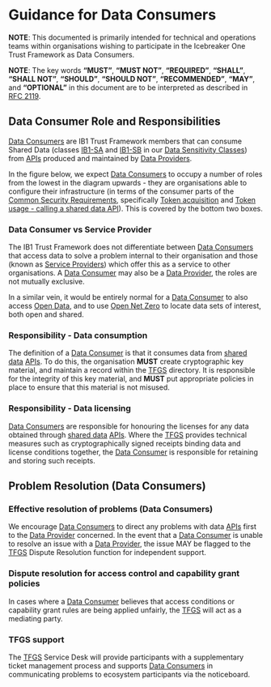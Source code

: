 # Guidance for Data Consumers

**NOTE**: This documented is primarily intended for technical and operations teams within organisations wishing to participate in the Icebreaker One Trust Framework as Data Consumers.

**NOTE**: The key words **“MUST”**, **“MUST NOT”**, **“REQUIRED”**, **“SHALL”**, **“SHALL NOT”**, **“SHOULD”**, **“SHOULD NOT”**, **“RECOMMENDED”**, **“MAY”**, and **“OPTIONAL”** in this document are to be interpreted as described in [RFC 2119](https://www.ietf.org/rfc/rfc2119.txt).

## Data Consumer Role and Responsibilities

[Data Consumers](../glossary.md#term-Data-Consumer) are IB1 Trust Framework members that can consume Shared Data (classes [IB1-SA](../glossary.md#term-Data-sensitivity-class-shared-A) and [IB1-SB](../glossary.md#term-Data-sensitivity-class-shared-B) in our [Data Sensitivity Classes](common_policies.md#data-sensitivity-classes)) from [APIs](../glossary.md#term-Application-programming-interface) produced and maintained by [Data Providers](../glossary.md#term-Data-Provider).

In the figure below, we expect [Data Consumers](../glossary.md#term-Data-Consumer) to occupy a number of roles from the lowest in the diagram upwards - they are organisations able to configure their infrastructure (in terms of the consumer parts of the [Common Security Requirements](technical_common.md#common-security-requirements), specifically [Token acquisition](technical_common.md#token-acquisition) and [Token usage - calling a shared data API](technical_common.md#token-usage-calling-a-shared-data-api)). This is covered by the bottom two boxes.

### Data Consumer vs Service Provider

The IB1 Trust Framework does not differentiate between [Data Consumers](../glossary.md#term-Data-Consumer) that access data to solve a problem internal to their organisation and those (known as [Service Providers](../glossary.md#term-Service-Provider)) which offer this as a service to other organisations. A [Data Consumer](../glossary.md#term-Data-Consumer) may also be a [Data Provider](../glossary.md#term-Data-Provider), the roles are not mutually exclusive.

In a similar vein, it would be entirely normal for a [Data Consumer](../glossary.md#term-Data-Consumer) to also access [Open Data](../glossary.md#term-Open-data), and to use [Open Net Zero](https://opennetzero.org) to locate data sets of interest, both open and shared.

### Responsibility - Data consumption

The definition of a [Data Consumer](../glossary.md#term-Data-Consumer) is that it consumes data from [shared data](../glossary.md#term-Shared-data) [APIs](../glossary.md#term-Application-programming-interface). To do this, the organisation **MUST** create cryptographic key material, and maintain a record within the [TFGS](../glossary.md#term-Trust-Framework-Governance-Service) directory. It is responsible for the integrity of this key material, and **MUST** put appropriate policies in place to ensure that this material is not misused.

### Responsibility - Data licensing

[Data Consumers](../glossary.md#term-Data-Consumer) are responsible for honouring the licenses for any data obtained through [shared data](../glossary.md#term-Shared-data) [APIs](../glossary.md#term-Application-programming-interface). Where the [TFGS](../glossary.md#term-Trust-Framework-Governance-Service) provides technical measures such as cryptographically signed receipts binding data and license conditions together, the [Data Consumer](../glossary.md#term-Data-Consumer) is responsible for retaining and storing such receipts.

## Problem Resolution (Data Consumers)

### Effective resolution of problems (Data Consumers)

We encourage [Data Consumers](../glossary.md#term-Data-Consumer) to direct any problems with data [APIs](../glossary.md#term-Application-programming-interface) first to the [Data Provider](../glossary.md#term-Data-Provider) concerned. In the event that a [Data Consumer](../glossary.md#term-Data-Consumer) is unable to resolve an issue with a [Data Provider](../glossary.md#term-Data-Provider), the issue MAY be flagged to the [TFGS](../glossary.md#term-Trust-Framework-Governance-Service) Dispute Resolution function for independent support.

### Dispute resolution for access control and capability grant policies

In cases where a [Data Consumer](../glossary.md#term-Data-Consumer) believes that access conditions or capability grant rules are being applied unfairly, the [TFGS](../glossary.md#term-Trust-Framework-Governance-Service) will act as a mediating party.

### TFGS support

The [TFGS](../glossary.md#term-Trust-Framework-Governance-Service) Service Desk will provide participants with a supplementary ticket management process and supports [Data Consumers](../glossary.md#term-Data-Consumer) in communicating problems to ecosystem participants via the noticeboard.
<!--stackedit_data:
eyJoaXN0b3J5IjpbLTE2Mjk4MTEzNTIsNzI3NTYwNDMxXX0=
-->
